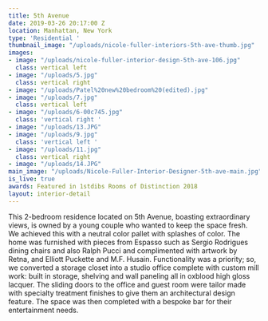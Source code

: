 ```yaml
---
title: 5th Avenue
date: 2019-03-26 20:17:00 Z
location: Manhattan, New York
type: 'Residential '
thumbnail_image: "/uploads/nicole-fuller-interiors-5th-ave-thumb.jpg"
images:
- image: "/uploads/nicole-fuller-interior-design-5th-ave-106.jpg"
  class: vertical left
- image: "/uploads/5.jpg"
  class: vertical right
- image: "/uploads/Patel%20new%20bedroom%20(edited).jpg"
- image: "/uploads/7.jpg"
  class: vertical left
- image: "/uploads/6-00c745.jpg"
  class: 'vertical right '
- image: "/uploads/13.JPG"
- image: "/uploads/9.jpg"
  class: 'vertical left '
- image: "/uploads/11.jpg"
  class: vertical right
- image: "/uploads/14.JPG"
main_image: "/uploads/Nicole-Fuller-Interior-Designer-5th-ave-main.jpg"
is_live: true
awards: Featured in 1stdibs Rooms of Distinction 2018
layout: interior-detail
---
```


This 2-bedroom residence located on 5th Avenue, boasting extraordinary views, is owned by a young couple who wanted to keep the space fresh. We achieved this with a neutral color pallet with splashes of color. The home was furnished with pieces from Espasso such as Sergio Rodrigues dining chairs and also Ralph Pucci and complimented with artwork by Retna, and Elliott Puckette and M.F. Husain. Functionality was a priority; so, we converted a storage closet into a studio office complete with custom mill work: built in storage, shelving and wall paneling all in oxblood high gloss lacquer. The sliding doors to the office and guest room were tailor made with specialty treatment finishes to give them an architectural design feature. The space was then completed with a bespoke bar for their entertainment needs.